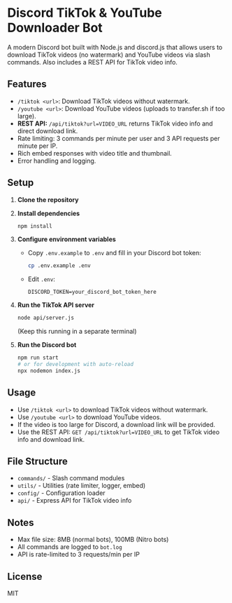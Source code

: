 # Discord TikTok & YouTube Downloader Bot

A modern Discord bot built with Node.js and discord.js that allows users to download TikTok videos (no watermark) and YouTube videos via slash commands. Also includes a REST API for TikTok video info.

## Features
- `/tiktok <url>`: Download TikTok videos without watermark.
- `/youtube <url>`: Download YouTube videos (uploads to transfer.sh if too large).
- **REST API:** `/api/tiktok?url=VIDEO_URL` returns TikTok video info and direct download link.
- Rate limiting: 3 commands per minute per user and 3 API requests per minute per IP.
- Rich embed responses with video title and thumbnail.
- Error handling and logging.

## Setup

1. **Clone the repository**

2. **Install dependencies**
   ```bash
   npm install
   ```

3. **Configure environment variables**
   - Copy `.env.example` to `.env` and fill in your Discord bot token:
     ```bash
     cp .env.example .env
     ```
   - Edit `.env`:
     ```
     DISCORD_TOKEN=your_discord_bot_token_here
     ```

4. **Run the TikTok API server**
   ```bash
   node api/server.js
   ```
   (Keep this running in a separate terminal)

5. **Run the Discord bot**
   ```bash
   npm run start
   # or for development with auto-reload
   npx nodemon index.js
   ```

## Usage
- Use `/tiktok <url>` to download TikTok videos without watermark.
- Use `/youtube <url>` to download YouTube videos.
- If the video is too large for Discord, a download link will be provided.
- Use the REST API: `GET /api/tiktok?url=VIDEO_URL` to get TikTok video info and download link.

## File Structure
- `commands/` - Slash command modules
- `utils/` - Utilities (rate limiter, logger, embed)
- `config/` - Configuration loader
- `api/` - Express API for TikTok video info

## Notes
- Max file size: 8MB (normal bots), 100MB (Nitro bots)
- All commands are logged to `bot.log`
- API is rate-limited to 3 requests/min per IP

## License
MIT 